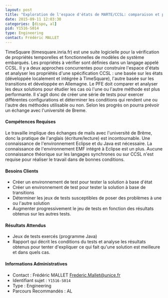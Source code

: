 ```yaml
---
layout: post
title: "Exploration de l'espace d'états de MARTE/CCSL: comparaison et performances"
date: 2015-09-11 12:03:30
categories: [dispo, al]
pid: Y1516-S014
type: Engineering
contact: Frédéric MALLET
---
```

       
TimeSquare (timesquare.inria.fr) est une suite logicielle pour la vérification de propriétés temporelles et fonctionnelles de modèles de système embarqués. Les propriétés à vérifier sont définies dans un langage appelé CCSL. Il y a deux approches concurrentes pour construire l'espace d'états et analyser les propriétés d'une spécification CCSL : une basée sur les états (développée localement et intégrée à TimeSquare), l'autre basée sur les transitions et développée en Allemagne.
Le PFE doit comparer et analyser les deux solutions pour étudier les cas où l'une ou l'autre méthode est plus performante. Il s'agit donc de créer une série de tests pour exercer différentes configurations et déterminer les conditions qui rendent une ou l'autre des méthodes utilisable ou non.
Selon les progrès on pourra prévoir un échange avec l'université de Breme.   

#### Compétences Requises
Le travaille implique des échanges de mails avec l'université de Brême, donc la pratique de l'anglais (écriture/lecture) est incontournable.
Une connaissance de l'environnement Eclipse et du Java est nécessaire.
La connaissance de l'environnement EMF intégré à Eclipse est un plus.
Aucune connaissance théorique sur les langages synchrones ou sur CCSL n'est requise pour réaliser le travail dans de bonnes conditions.


#### Besoins Clients
- Créer un environnement de test pour tester la solution à base d'état
- Créer un environnement de test pour tester la solution à base de transitions
- Déterminer les jeux de tests susceptibles de poser des problèmes à une ou l'autre solution
- Augmenter progressivement le jeu de tests en fonction des résultats obtenus sur les autres tests.

#### Résultats Attendus
- Jeux de tests exercés (programme Java)
- Rapport qui décrit les conditions du tests et analyse les résultats obtenus pour tenter d'expliquer ce qui fait qu'une solution est meilleure et dans quels cas.
     

#### Informations Administratives
  * Contact : Frédéric MALLET <Frederic.Mallet@unice.fr>
  * Identifiant sujet : `Y1516-S014`
  * Type : Engineering
  * Parcours Recommandés : AL
     